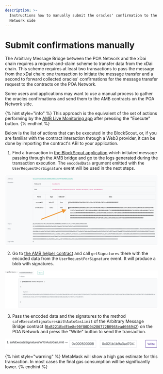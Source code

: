 ```yaml
---
description: >-
  Instructions how to manually submit the oracles' confirmation to the POA
  Network side
---
```


# Submit confirmations manually

The Arbitrary Message Bridge between the POA Network and the xDai chain requires a request-and-claim scheme to transfer data from the xDai chain. This scheme requires at least two transactions to pass the message from the xDai chain: one transaction to initiate the message transfer and a second to forward collected oracles' confirmations for the message transfer request to the contracts on the POA Network.

Some users and applications may want to use a manual process to gather the oracles confirmations and send them to the AMB contracts on the POA Network side.

{% hint style="info" %}
This approach is the equivalent of the set of actions performing by the [AMB Live Monitoring app](https://alm-poa-xdai.herokuapp.com/) after pressing the "Execute" button.
{% endhint %}

Below is the list of actions that can be executed in the BlockScout, or, if you are familiar with the contract interaction through a Web3 provider, it can be done by importing the contract's ABI to your application.

1. Find a transaction in [the BlockScout application](https://blockscout.com/xdai/mainnet)  which initiated message passing through the AMB bridge and go to the logs generated during the transaction execution. The `encodedData` argument emitted with the `UserRequestForSignature` event will be used in the next steps. 

![](../../.gitbook/assets/image%20%28170%29.png)

2. Go to [the AMB helper contract](https://blockscout.com/xdai/mainnet/address/0x68C69307a0975D2636fA9772c7633204648788A8/read-contract) and call `getSignatures` there with the encoded data from the `UserRequestForSignature` event. It will produce a blob with signatures.

![](../../.gitbook/assets/image%20%28128%29.png)

3. Pass the encoded data and the signatures to the method `safeExecuteSignaturesWithAutoGasLimit` of the Arbitrary Message Bridge contract \([`0xB2218bdEbe8e90f80D04286772B0968ead666942`](https://blockscout.com/poa/core/address/0xB2218bdEbe8e90f80D04286772B0968ead666942/write-proxy)\) on the POA Network and press the "Write" button to send the transaction. 

![](../../.gitbook/assets/image%20%2825%29.png)

{% hint style="warning" %}
MetaMask will show a high gas estimate for this transaction. In most cases the final gas consumption will be significantly lower.
{% endhint %}

